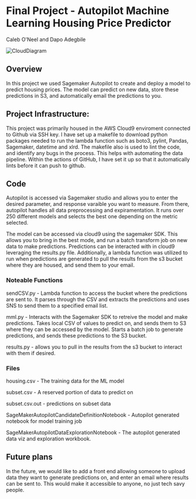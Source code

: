 # Final Project - Autopilot Machine Learning Housing Price Predictor
Caleb O'Neel and Dapo Adegbile

![CloudDiagram](https://user-images.githubusercontent.com/68971919/164986388-71c3b92b-b872-41d6-b901-2388479a3d61.jpg)


## Overview
In this project we used Sagemaker Autopilot to create and deploy a model to predict housing prices. The model can predict on new data, store these predictions in S3, and automatically email the predictions to you. 

## Project Infrastructure:
This project was primarily housed in the AWS Cloud9 enviroment connected to Github via SSH key. I have set up a makefile to download python packages needed to run the lambda function such as boto3, pylint, Pandas, Sagemaker, datetime and xlrd. The makefile also is used to lint the code, and identify any bugs in the process. This helps with automating the data pipeline. Within the actions of GitHub, I have set it up so that it automatically lints before it can push to github. 

## Code
Autopilot is accessed via Sagemaker studio and allows you to enter the desired parameter, and response varaible you want to measure. From there, autopilot handles all data preprocessing and expiramentation. It runs over 250 different models and selects the best one depending on the metric selected. 

The model can be accessed via cloud9 using the sagemaker SDK. This allows you to bring in the best mode, and run a batch transform job on new data to make predictions. Predictions can be interacted with in cloud9 leveraging the results.py file. Additionally, a lambda function was utilized to run when predictions are generated to pull the results from the s3 bucket where they are housed, and send them to your email. 

### Noteable Functions

sendCSV.py - Lambda function to access the bucket where the predictions are sent to. It parses through the CSV and extracts the predictions and uses SNS to send them to a specified email list. 

mml.py - Interacts with the Sagemaker SDK to retreive the model and make predictions. Takes local CSV of values to predict on, and sends them to S3 where they can be accessed by the model. Starts a batch job to generate predictions, and sends these predictions to the S3 bucket.

results.py - allows you to pull in the results from the s3 bucket to interact with them if desired. 

### Files 
housing.csv - The training data for the ML model

subset.csv - A reserved portion of data to predict on 

subset.csv.out - predictions on subset data

SageMakerAutopilotCandidateDefinitionNotebook - Autopilot generated notebook for model training job

SageMakerAutopilotDataExplorationNotebook - The autopilot generated data viz and exploration workbook. 


## Future plans
In the future, we would like to add a front end allowing someone to upload data they want to generate predictions on, and enter an email where results can be sent to. This would make it accessible to anyone, no just tech savy people. 
